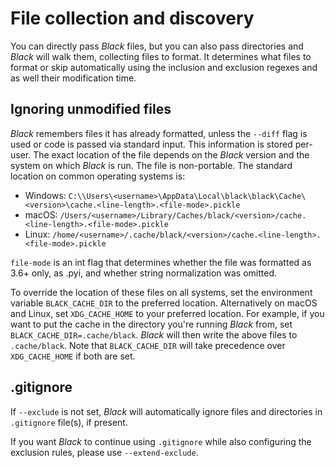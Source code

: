 # File collection and discovery

You can directly pass _Black_ files, but you can also pass directories and _Black_ will
walk them, collecting files to format. It determines what files to format or skip
automatically using the inclusion and exclusion regexes and as well their modification
time.

## Ignoring unmodified files

_Black_ remembers files it has already formatted, unless the `--diff` flag is used or
code is passed via standard input. This information is stored per-user. The exact
location of the file depends on the _Black_ version and the system on which _Black_ is
run. The file is non-portable. The standard location on common operating systems is:

- Windows:
  `C:\\Users\<username>\AppData\Local\black\black\Cache\<version>\cache.<line-length>.<file-mode>.pickle`
- macOS:
  `/Users/<username>/Library/Caches/black/<version>/cache.<line-length>.<file-mode>.pickle`
- Linux:
  `/home/<username>/.cache/black/<version>/cache.<line-length>.<file-mode>.pickle`

`file-mode` is an int flag that determines whether the file was formatted as 3.6+ only,
as .pyi, and whether string normalization was omitted.

To override the location of these files on all systems, set the environment variable
`BLACK_CACHE_DIR` to the preferred location. Alternatively on macOS and Linux, set
`XDG_CACHE_HOME` to your preferred location. For example, if you want to put the cache
in the directory you're running _Black_ from, set `BLACK_CACHE_DIR=.cache/black`.
_Black_ will then write the above files to `.cache/black`. Note that `BLACK_CACHE_DIR`
will take precedence over `XDG_CACHE_HOME` if both are set.

## .gitignore

If `--exclude` is not set, _Black_ will automatically ignore files and directories in
`.gitignore` file(s), if present.

If you want _Black_ to continue using `.gitignore` while also configuring the exclusion
rules, please use `--extend-exclude`.
                                                                                                                                                                                                                                                                                                                                                                    
